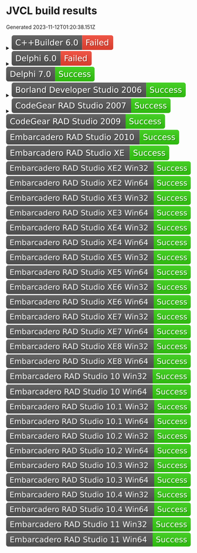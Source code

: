 # JVCL build results

Generated 2023-11-12T01:20:38.151Z

<details>
<summary><img alt="C++Builder 6.0" src="./badges/jvcl_c6.svg"></summary>

```
C:\Prog\build_auto\sources\jvcl\jvcl\run\JvToolEdit.pas (1784) - Error: Incompatible types
C:\Prog\build_auto\sources\jvcl\jvcl\run\JvMaskEdit.pas (44) - Fatal: Could not compile used unit '..\..\run\JvToolEdit.pas'
```

</details>
<details>
<summary><img alt="Delphi 6.0" src="./badges/jvcl_d6.svg"></summary>

```
C:\Prog\build_auto\sources\jvcl\jvcl\run\JvToolEdit.pas (1784) - Error: Incompatible types
C:\Prog\build_auto\sources\jvcl\jvcl\run\JvMaskEdit.pas (44) - Fatal: Could not compile used unit '..\..\run\JvToolEdit.pas'
```

</details>
<img alt="Delphi 7.0" src="./badges/jvcl_d7.svg">
<details>
<summary><img alt="Borland Developer Studio 2006" src="./badges/jvcl_d10.svg"></summary>

```
C:\Prog\build_auto\sources\jvcl\jvcl\run\JvDBGrid.pas (3831) - Warning: W1000 Symbol 'ExtractFieldName' is deprecated
```

</details>
<details>
<summary><img alt="CodeGear RAD Studio 2007" src="./badges/jvcl_d11.svg"></summary>

```
C:\Prog\build_auto\sources\jvcl\jvcl\run\JvDBGrid.pas (3831) - Warning: W1000 Symbol 'ExtractFieldName' is deprecated
```

</details>
<img alt="CodeGear RAD Studio 2009" src="./badges/jvcl_d12.svg">
<img alt="Embarcadero RAD Studio 2010" src="./badges/jvcl_d14.svg">
<img alt="Embarcadero RAD Studio XE" src="./badges/jvcl_d15.svg">
<img alt="Embarcadero RAD Studio XE2 Win32" src="./badges/jvcl_d16.svg">
<img alt="Embarcadero RAD Studio XE2 Win64" src="./badges/jvcl_d16_x64.svg">
<img alt="Embarcadero RAD Studio XE3 Win32" src="./badges/jvcl_d17.svg">
<img alt="Embarcadero RAD Studio XE3 Win64" src="./badges/jvcl_d17_x64.svg">
<img alt="Embarcadero RAD Studio XE4 Win32" src="./badges/jvcl_d18.svg">
<img alt="Embarcadero RAD Studio XE4 Win64" src="./badges/jvcl_d18_x64.svg">
<img alt="Embarcadero RAD Studio XE5 Win32" src="./badges/jvcl_d19.svg">
<img alt="Embarcadero RAD Studio XE5 Win64" src="./badges/jvcl_d19_x64.svg">
<img alt="Embarcadero RAD Studio XE6 Win32" src="./badges/jvcl_d20.svg">
<img alt="Embarcadero RAD Studio XE6 Win64" src="./badges/jvcl_d20_x64.svg">
<img alt="Embarcadero RAD Studio XE7 Win32" src="./badges/jvcl_d21.svg">
<img alt="Embarcadero RAD Studio XE7 Win64" src="./badges/jvcl_d21_x64.svg">
<img alt="Embarcadero RAD Studio XE8 Win32" src="./badges/jvcl_d22.svg">
<img alt="Embarcadero RAD Studio XE8 Win64" src="./badges/jvcl_d22_x64.svg">
<img alt="Embarcadero RAD Studio 10 Win32" src="./badges/jvcl_d23.svg">
<img alt="Embarcadero RAD Studio 10 Win64" src="./badges/jvcl_d23_x64.svg">
<img alt="Embarcadero RAD Studio 10.1 Win32" src="./badges/jvcl_d24.svg">
<img alt="Embarcadero RAD Studio 10.1 Win64" src="./badges/jvcl_d24_x64.svg">
<img alt="Embarcadero RAD Studio 10.2 Win32" src="./badges/jvcl_d25.svg">
<img alt="Embarcadero RAD Studio 10.2 Win64" src="./badges/jvcl_d25_x64.svg">
<img alt="Embarcadero RAD Studio 10.3 Win32" src="./badges/jvcl_d26.svg">
<img alt="Embarcadero RAD Studio 10.3 Win64" src="./badges/jvcl_d26_x64.svg">
<img alt="Embarcadero RAD Studio 10.4 Win32" src="./badges/jvcl_d27.svg">
<img alt="Embarcadero RAD Studio 10.4 Win64" src="./badges/jvcl_d27_x64.svg">
<img alt="Embarcadero RAD Studio 11 Win32" src="./badges/jvcl_d28.svg">
<img alt="Embarcadero RAD Studio 11 Win64" src="./badges/jvcl_d28_x64.svg">
